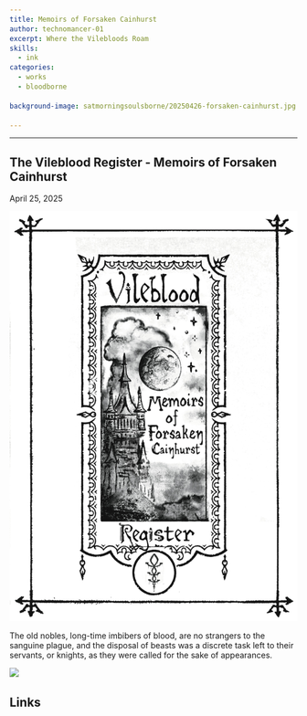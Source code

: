 ```yaml
---
title: Memoirs of Forsaken Cainhurst
author: technomancer-01
excerpt: Where the Vilebloods Roam
skills:
  - ink
categories:
  - works
  - bloodborne

background-image: satmorningsoulsborne/20250426-forsaken-cainhurst.jpg

---
```

---
<script>
function myFunction(imgs) {
  var expandImg = document.getElementById("expandedImg");
  var imgText = document.getElementById("imgtext");
  expandImg.src = imgs.src;
  imgText.innerHTML = imgs.alt;
  expandImg.parentElement.style.display = "block";
}
</script>
<style>
  small{
    font-size: 10px;
  }
  /* The expanding image container */
.container {
  display: none;

  z-index: 10;
  margin-left: auto;
  margin-right: auto;

  position: fixed;
  top: 10%;
  left: 10%;
  width: 80vw;
  overflow-y: scroll;
  overflow-x: scroll;
  bottom: 3%;
}

/* Expanding image text */
#imgtext {
  position: absolute;
  bottom: 15px;
  left: 15px;
  color: white;
  font-size: 20px;
}

/* Closable button inside the expanded image */
.closebtn {
  position: absolute;
  top: 10px;
  right: 15px;
  color: white;
  font-size: 35px;
  cursor: pointer;
}
  </style>
  <link rel="stylesheet" href="https://cdnjs.cloudflare.com/ajax/libs/font-awesome/4.7.0/css/font-awesome.min.css">



## The Vileblood Register - Memoirs of Forsaken Cainhurst
April 25, 2025

<img class="imageDisplay" src="/images/satmorningsoulsborne/20250426-forsaken-cainhurst.jpg" onclick="myFunction(this);">

The old nobles, long-time imbibers of blood, are no strangers to the sanguine plague, and the disposal of beasts was a discrete task left to their servants, or knights, as they were called for the sake of appearances.

<img class="imageDisplay" src="/images/satmorningsoulsborne/20250117-Cainhurst-sigil-03.png" onclick="myFunction(this);">



## Links

